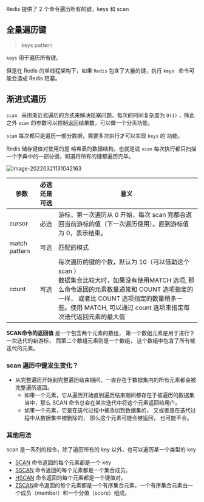 Redis 提供了 2 个命令遍历所有的键，keys 和 scan 

## 全量遍历键

> keys pattern

`keys`  用于遍历所有键。

但是在 Redis 的单线程架构下，如果 `Redis`  包含了大量的键，执行 `keys ` 命令可能会造成 Redis 阻塞。

## 渐进式遍历

`scan ` 采用渐近式遍历的方式来解决阻塞问题，每次的时间复杂度为 `O(1)` ，除此之外 `scan` 的参数可以控制返回结果数，可以做一个分页功能。

`scan` 每次都只是遍历一部分数据，需要多次执行才可以实现 `keys` 的 功能。

Redis 储存键值对使用的是 哈希表的数据结构，也就是说 `scan` 每次执行都只扫描一个字典中的一部分键，知道将所有的键都遍历完毕。

![image-20220321131042163](https://gitee.com/peng_beihai/pics/raw/master/img/image-20220321131042163.png)



| 参数          | 必选 还是可选 | 意义                                                         |
| ------------- | ------------- | ------------------------------------------------------------ |
| cursor        | 必选          | 游标，第一次遍历从 0 开始，每次 scan 完都会返回当前游标的值（下一次遍历使用）。直到游标值为 0，表示结束。 |
| match pattern | 可选          | 匹配的模式                                                   |
| count         | 可选          | 每次遍历的键的个数，默认为 10（可以借助这个 scan ）<br />数据集合比较大时，如果没有使用MATCH 选项, 那么命令返回的元素数量通常和 COUNT 选项指定的一样， 或者比 COUNT 选项指定的数量稍多一些。使用 MATCH, 可以通过 count 选项来指定每次迭代返回元素的最大值 |



**SCAN命令的返回值** 是一个包含两个元素的数组， 第一个数组元素是用于进行下一次迭代的新游标， 而第二个数组元素则是一个数组， 这个数组中包含了所有被迭代的元素。

### scan 遍历中键发生变化？

- 从完整遍历开始到完整遍历结束期间，一直存在于数据集内的所有元素都会被完整遍历返回。
  - 如果一个元素，它从遍历开始直到遍历结束期间都存在于被遍历的数据集当中，那么 SCAN 命令总会在某次迭代中将这个元素返回给用户。
  - 如果一个元素，它是在迭代过程中被添加到数据集的， 又或者是在迭代过程中从数据集中被删除的， 那么这个元素可能会被返回， 也可能不会。

### 其他用法

scan 是一系列的指令，除了遍历所有的 key  以外，也可以遍历某一个类型的 key

- [SCAN](http://www.redis.cn/commands/scan.html) 命令返回的每个元素都是一个 key
- [SSCAN](http://www.redis.cn/commands/sscan.html) 命令返回的每个元素都是一个集合成员。
- [HSCAN](http://www.redis.cn/commands/hscan.html) 命令返回的每个元素都是一个键值对。
- [ZSCAN](http://www.redis.cn/commands/zscan.html)命令返回的每个元素都是一个有序集合元素，一个有序集合元素由一个成员（member）和一个分值（score）组成。



